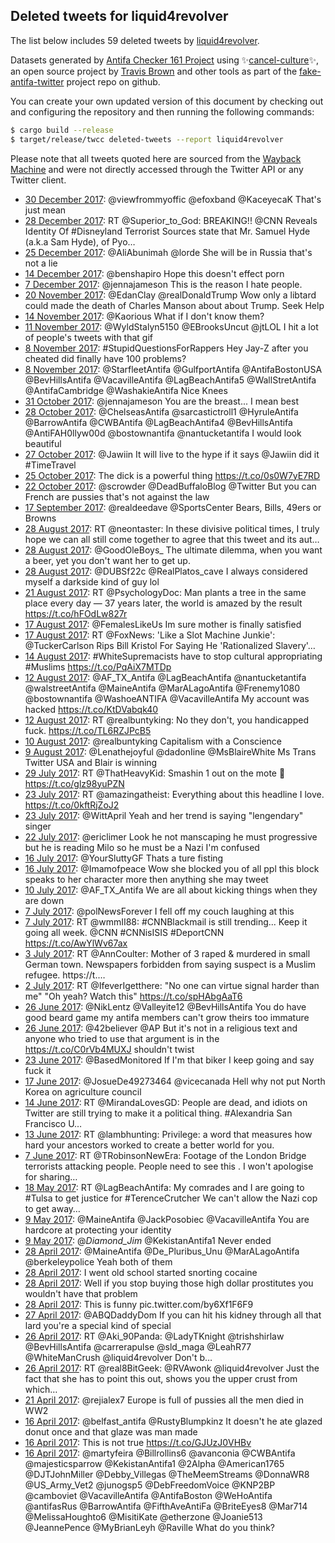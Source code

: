 ## Deleted tweets for liquid4revolver

The list below includes 59 deleted tweets by
[liquid4revolver](https://twitter.com/liquid4revolver).



Datasets generated by [Antifa Checker 161 Project](https://twitter.com/antifacheck161) using ✨[cancel-culture](https://github.com/travisbrown/cancel-culture)✨, an open source project by 
[Travis Brown](https://twitter.com/travisbrown) and other tools as part of the 
[fake-antifa-twitter](https://github.com/antifacheck161/fake-antifa-twitter) project repo on github.

You can create your own updated version of this document by checking out and configuring the
repository and then running the following commands:

```bash
$ cargo build --release
$ target/release/twcc deleted-tweets --report liquid4revolver
```

Please note that all tweets quoted here are sourced from the
[Wayback Machine](https://web.archive.org) and were not directly accessed through the Twitter API or
any Twitter client.

* [30 December 2017](https://web.archive.org/web/20171230014838/https://twitter.com/liquid4revolver/status/946920935663292417): @viewfrommyoffic @efoxband @KaceyecaK That's just mean <!--946920935663292417-->
* [28 December 2017](https://web.archive.org/web/20171228004249/https://twitter.com/liquid4revolver/status/946179596625563648): RT @Superior_to_God: BREAKING!! @CNN Reveals Identity Of #Disneyland Terrorist  Sources state that Mr. Samuel Hyde (a.k.a Sam Hyde), of Pyo… <!--946179596625563648-->
* [25 December 2017](https://web.archive.org/web/20171225192409/https://twitter.com/liquid4revolver/status/945374625806147586): @AliAbunimah @lorde She will be in Russia that's not a lie <!--945374625806147586-->
* [14 December 2017](https://web.archive.org/web/20171214182705/https://twitter.com/liquid4revolver/status/941373997991780353): @benshapiro Hope this doesn't effect porn <!--941373997991780353-->
* [ 7 December 2017](https://web.archive.org/web/20171207022122/https://twitter.com/liquid4revolver/status/938594252396875781): @jennajameson This is the reason I hate people. <!--938594252396875781-->
* [20 November 2017](https://web.archive.org/web/20171120103612/https://twitter.com/liquid4revolver/status/932558187550642177): @EdanClay @realDonaldTrump Wow only a libtard could made the death of Charles Manson about about Trump. Seek Help <!--932558187550642177-->
* [14 November 2017](https://web.archive.org/web/20171114223229/https://twitter.com/liquid4revolver/status/930564118972719104): @Kaorious What if I don't know them? <!--930564118972719104-->
* [11 November 2017](https://web.archive.org/web/20171111030402/https://twitter.com/liquid4revolver/status/929182905288527872): @WyldStalyn5150 @EBrooksUncut @jtLOL I hit a lot of people's tweets with that gif <!--929182905288527872-->
* [ 8 November 2017](https://web.archive.org/web/20171108013600/https://twitter.com/liquid4revolver/status/928073587386408960): #StupidQuestionsForRappers Hey Jay-Z after you cheated did finally have 100 problems? <!--928073587386408960-->
* [ 8 November 2017](https://web.archive.org/web/20171108004414/https://twitter.com/liquid4revolver/status/928060559861452800): @StarfleetAntifa @GulfportAntifa @AntifaBostonUSA @BevHillsAntifa @VacavilleAntifa @LagBeachAntifa5 @WallStretAntifa @AntifaCambridge @WashakieAntifa Nice Knees <!--928060559861452800-->
* [31 October 2017](https://web.archive.org/web/20171031004714/https://twitter.com/liquid4revolver/status/925162211915501569): @jennajameson You are the breast... I mean best <!--925162211915501569-->
* [28 October 2017](https://web.archive.org/web/20171028174028/https://twitter.com/liquid4revolver/status/924330036840357889): @ChelseasAntifa @sarcastictroll1 @HyruleAntifa @BarrowAntifa @CWBAntifa @LagBeachAntifa4 @BevHillsAntifa @AntiFAH0llyw00d @bostownantifa @nantucketantifa I would look beautiful <!--924330036840357889-->
* [27 October 2017](https://web.archive.org/web/20171027002620/https://twitter.com/liquid4revolver/status/923707400820948992): @Jawiin It will live to the hype if it says @Jawiin did it #TimeTravel <!--923707400820948992-->
* [25 October 2017](https://web.archive.org/web/20171025191825/https://twitter.com/liquid4revolver/status/923267523163942912): The dick is a powerful thing https://t.co/0s0W7yE7RD <!--923267523163942912-->
* [22 October 2017](https://web.archive.org/web/20171022185123/https://twitter.com/liquid4revolver/status/922173556410191872): @scrowder @DeadBuffaloBlog @Twitter But you can French are pussies that's not against the law <!--922173556410191872-->
* [17 September 2017](https://web.archive.org/web/20170917185043/https://twitter.com/liquid4revolver/status/909489813325312001): @realdeedave @SportsCenter Bears, Bills, 49ers or Browns <!--909489813325312001-->
* [28 August 2017](https://web.archive.org/web/20170828224713/https://twitter.com/liquid4revolver/status/902301573187076097): RT @neontaster: In these divisive political times, I truly hope we can all still come together to agree that this tweet and its aut…  <!--902301573187076097-->
* [28 August 2017](https://web.archive.org/web/20170828203210/https://twitter.com/liquid4revolver/status/902267586745958401): @GoodOleBoys_ The ultimate dilemma, when you want a beer, yet you don't want her to get up. <!--902267586745958401-->
* [28 August 2017](https://web.archive.org/web/20170828162145/https://twitter.com/liquid4revolver/status/902204567345127424): @DUBSf22c @RealPlatos_cave I always considered myself a darkside kind of guy lol <!--902204567345127424-->
* [21 August 2017](https://web.archive.org/web/20170821015936/https://twitter.com/liquid4revolver/status/899450885146914816): RT @PsychologyDoc: Man plants a tree in the same place every day — 37 years later, the world is amazed by the result https://t.co/hFOdLw827r <!--899450885146914816-->
* [17 August 2017](https://web.archive.org/web/20170817214640/https://twitter.com/liquid4revolver/status/898300068784209920): @FemalesLikeUs Im sure mother is finally satisfied <!--898300068784209920-->
* [17 August 2017](https://web.archive.org/web/20170817023540/https://twitter.com/liquid4revolver/status/898010410137333761): RT @FoxNews: 'Like a Slot Machine Junkie': @TuckerCarlson Rips Bill Kristol For Saying He 'Rationalized Slavery'…  <!--898010410137333761-->
* [14 August 2017](https://web.archive.org/web/20170814215343/https://twitter.com/liquid4revolver/status/897214679386337282): #WhiteSupremacists have to stop cultural appropriating #Muslims https://t.co/PqAiX7MTDp <!--897214679386337282-->
* [12 August 2017](https://web.archive.org/web/20170812235814/https://twitter.com/liquid4revolver/status/896521239283585024): @AF_TX_Antifa @LagBeachAntifa @nantucketantifa @walstreetAntifa @MaineAntifa @MarALagoAntifa @Frenemy1080 @bostownantifa @WashoeANTIFA @VacavilleAntifa My account was hacked https://t.co/KtDVabqk40 <!--896521239283585024-->
* [12 August 2017](https://web.archive.org/web/20170812030550/https://twitter.com/liquid4revolver/status/896206062487040000): RT @realbuntyking: No they don't, you handicapped fuck. https://t.co/TL6RZJPcB5 <!--896206062487040000-->
* [10 August 2017](https://web.archive.org/web/20170810005508/https://twitter.com/liquid4revolver/status/895448395061526528): @realbuntyking Capitalism with a Conscience <!--895448395061526528-->
* [ 9 August 2017](https://web.archive.org/web/20170809213655/https://twitter.com/liquid4revolver/status/895398512187322368): @Lenathejoyful @dadonIine @MsBlaireWhite Ms Trans Twitter USA and Blair is winning <!--895398512187322368-->
* [29 July 2017](https://web.archive.org/web/20170729151725/https://twitter.com/liquid4revolver/status/891316741376286720): RT @ThatHeavyKid: Smashin 1 out on the mote 🤣 https://t.co/glz98yuPZN <!--891316741376286720-->
* [23 July 2017](https://web.archive.org/web/20170723212021/https://twitter.com/liquid4revolver/status/889233749329813504): RT @amazingatheist: Everything about this headline I love. https://t.co/0kftRjZoJ2 <!--889233749329813504-->
* [23 July 2017](https://web.archive.org/web/20170723194746/https://twitter.com/liquid4revolver/status/889210449971089408): @WittApril Yeah and her trend is saying "lengendary" singer <!--889210449971089408-->
* [22 July 2017](https://web.archive.org/web/20170722145402/https://twitter.com/liquid4revolver/status/888774141704359936): @ericlimer Look he not manscaping he must progressive but he is reading Milo so he must be a Nazi I'm confused <!--888774141704359936-->
* [16 July 2017](https://web.archive.org/web/20170716210525/https://twitter.com/liquid4revolver/status/886693276182556673): @YourSluttyGF Thats a ture fisting <!--886693276182556673-->
* [16 July 2017](https://web.archive.org/web/20170716144829/https://twitter.com/liquid4revolver/status/886598417815875584): @Imamofpeace Wow she blocked you of all ppl this block speaks to her character more then anything she may tweet <!--886598417815875584-->
* [10 July 2017](https://web.archive.org/web/20170710233404/https://twitter.com/liquid4revolver/status/884556357961224192): @AF_TX_Antifa We are all about kicking things when they are down <!--884556357961224192-->
* [ 7 July 2017](https://web.archive.org/web/20170707180823/https://twitter.com/liquid4revolver/status/883387233478356994): @polNewsForever I fell off my couch laughing at this <!--883387233478356994-->
* [ 7 July 2017](https://web.archive.org/web/20170707024749/https://twitter.com/liquid4revolver/status/883155565312180224): RT @wmmII88: #CNNBlackmail is still trending... Keep it going all week. @CNN #CNNisISIS #DeportCNN https://t.co/AwYlWv67ax <!--883155565312180224-->
* [ 3 July 2017](https://web.archive.org/web/20170703035354/https://twitter.com/liquid4revolver/status/881722644252553218): RT @AnnCoulter: Mother of 3 raped &amp; murdered in small German town. Newspapers forbidden from saying suspect is a Muslim refugee. https://t.… <!--881722644252553218-->
* [ 2 July 2017](https://web.archive.org/web/20170702014512/https://twitter.com/liquid4revolver/status/881327867975618561): RT @IfeverIgetthere: "No one can virtue signal harder than me"  "Oh yeah? Watch this" https://t.co/spHAbgAaT6 <!--881327867975618561-->
* [26 June 2017](https://web.archive.org/web/20170626212914/https://twitter.com/liquid4revolver/status/879451512543604736): @NikLentz @Valleyite12 @BevHillsAntifa You do have good beard game my antifa members can't grow theirs too immature <!--879451512543604736-->
* [26 June 2017](https://web.archive.org/web/20170626151031/https://twitter.com/liquid4revolver/status/879356205365374977): @42believer @AP But it's not in a religious text and anyone who tried to use that argument is in the https://t.co/C0rVb4MUXJ shouldn't twist <!--879356205365374977-->
* [23 June 2017](https://web.archive.org/web/20170623000322/https://twitter.com/liquid4revolver/status/878040749979320320): @BasedMonitored If I'm that biker I keep going and say fuck it <!--878040749979320320-->
* [17 June 2017](https://web.archive.org/web/20170617022808/https://twitter.com/liquid4revolver/status/875902854497742848): @JosueDe49273464 @vicecanada Hell why not put North Korea on agriculture council <!--875902854497742848-->
* [14 June 2017](https://web.archive.org/web/20170614220959/https://twitter.com/liquid4revolver/status/875113113200340993): RT @MirandaLovesGD: People are dead, and idiots on Twitter are still trying to make it a political thing.   #Alexandria San Francisco U…  <!--875113113200340993-->
* [13 June 2017](https://web.archive.org/web/20170613030212/https://twitter.com/liquid4revolver/status/874461876213751809): RT @lambhunting: Privilege: a word that measures how hard your ancestors worked to create a better world for you. <!--874461876213751809-->
* [ 7 June 2017](https://web.archive.org/web/20170607222312/https://twitter.com/liquid4revolver/status/872579724236783618): RT @TRobinsonNewEra: Footage of the London Bridge terrorists attacking people. People need to see this . I won't  apologise for sharing…  <!--872579724236783618-->
* [18 May 2017](https://web.archive.org/web/20170518111002/https://twitter.com/liquid4revolver/status/865162558965243905): RT @LagBeachAntifa: My comrades and I are going to #Tulsa to get justice for  #TerenceCrutcher We can't allow the Nazi cop to get away…  <!--865162558965243905-->
* [ 9 May 2017](https://web.archive.org/web/20170509220643/https://twitter.com/liquid4revolver/status/862066327976017920): @MaineAntifa @JackPosobiec @VacavilleAntifa You are hardcore at protecting your identity <!--862066327976017920-->
* [ 9 May 2017](https://web.archive.org/web/20170509032805/https://twitter.com/liquid4revolver/status/861784814684426240): @_Diamond_Jim_ @KekistanAntifa1 Never ended <!--861784814684426240-->
* [28 April 2017](https://web.archive.org/web/20170428015833/https://twitter.com/liquid4revolver/status/857776016332390400): @MaineAntifa @De_Pluribus_Unu @MarALagoAntifa @berkeleypolice Yeah both of them <!--857776016332390400-->
* [28 April 2017](https://web.archive.org/web/20171129003541/https://twitter.com/liquid4revolver/status/857759980107296768): I went old school started snorting cocaine <!--857769461335674881-->
* [28 April 2017](https://web.archive.org/web/20171129003541/https://twitter.com/liquid4revolver/status/857759980107296768): Well if you stop buying those high dollar prostitutes you wouldn't have that problem <!--857767154556575744-->
* [28 April 2017](https://web.archive.org/web/20171129003541/https://twitter.com/liquid4revolver/status/857759980107296768): This is funny pic.twitter.com/by6Xf1F6F9 <!--857759980107296768-->
* [27 April 2017](https://web.archive.org/web/20170427204649/https://twitter.com/liquid4revolver/status/857697561897041920): @ABQDaddyDom If you  can hit his kidney through all that lard you're a special kind of special <!--857697561897041920-->
* [26 April 2017](https://web.archive.org/web/20170426214236/https://twitter.com/liquid4revolver/status/857349216569630721): RT @Aki_90Panda: @LadyTKnight @trishshirlaw @BevHillsAntifa @carrerapulse @sld_maga @LeahR77 @WhiteManCrush @liquid4revolver Don't b…  <!--857349216569630721-->
* [26 April 2017](https://web.archive.org/web/20170426004044/https://twitter.com/liquid4revolver/status/857031657395802112): RT @real8BitGeek: @RVAwonk @liquid4revolver Just the fact that she has to point this out, shows you the upper crust from which…  <!--857031657395802112-->
* [21 April 2017](https://web.archive.org/web/20170421163745/https://twitter.com/liquid4revolver/status/855460559201980416): @rejialex7 Europe is full of pussies all the men died in WW2 <!--855460559201980416-->
* [16 April 2017](https://web.archive.org/web/20170416034320/https://twitter.com/liquid4revolver/status/853453731530190848): @belfast_antifa @RustyBlumpkinz It doesn't he ate glazed donut once and that glaze was man made <!--853453731530190848-->
* [16 April 2017](https://web.archive.org/web/20170416025723/https://twitter.com/liquid4revolver/status/853442163639758848): This is not true https://t.co/GJUzJ0VHBv <!--853442163639758848-->
* [16 April 2017](https://web.archive.org/web/20170416023459/https://twitter.com/liquid4revolver/status/853436530697932803): @martyfeira @Billrollins6 @avanconia @CWBAntifa @majesticsparrow @KekistanAntifa1 @2Alpha @American1765 @DJTJohnMiller @Debby_Villegas @TheMeemStreams @DonnaWR8 @US_Army_Vet2 @junogsp5 @DebFreedomVoice @KNP2BP @camboviet @VacavilleAntifa @AntifaBoston @WeHoAntifa @antifasRus @BarrowAntifa @FifthAveAntiFa @BriteEyes8 @Mar714 @MelissaHoughto6 @MisitiKate @etherzone @Joanie513 @JeannePence @MyBrianLeyh @Raville What do you think? <!--853436530697932803-->
